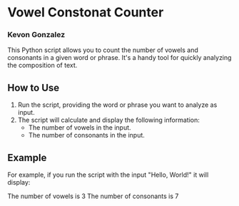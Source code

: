 # Vowel Constonat Counter

### Kevon Gonzalez


This Python script allows you to count the number of vowels and consonants in a given word or phrase. It's a handy tool for quickly analyzing the composition of text.

## How to Use

1. Run the script, providing the word or phrase you want to analyze as input.
2. The script will calculate and display the following information:
   - The number of vowels in the input.
   - The number of consonants in the input.

## Example

For example, if you run the script with the input "Hello, World!" it will display:

The number of vowels is 3
The number of consonants is 7
